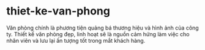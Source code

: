thiet-ke-van-phong
==================

Văn phòng chính là phương tiện quảng bá thương hiệu và hình ảnh của công ty. Thiết kế văn phòng đẹp, linh hoạt sẽ là nguồn cảm hứng làm việc cho nhân viên và lưu lại ấn tượng tốt trong mắt khách hàng.
